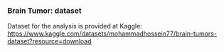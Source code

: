 ### Brain Tumor: dataset
Dataset for the analysis is provided at Kaggle: 
https://www.kaggle.com/datasets/mohammadhossein77/brain-tumors-dataset?resource=download